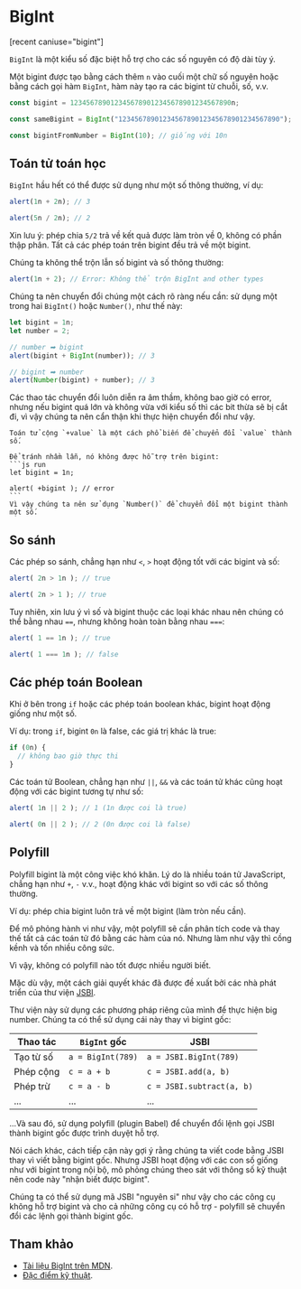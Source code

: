 # BigInt

[recent caniuse="bigint"]

`BigInt` là một kiểu số đặc biệt hỗ trợ cho các số nguyên có độ dài tùy ý.

Một bigint được tạo bằng cách thêm `n` vào cuối một chữ số nguyên hoặc bằng cách gọi hàm `BigInt`, hàm này tạo ra các bigint từ chuỗi, số, v.v.

```js
const bigint = 1234567890123456789012345678901234567890n;

const sameBigint = BigInt("1234567890123456789012345678901234567890");

const bigintFromNumber = BigInt(10); // giống với 10n
```

## Toán tử toán học

`BigInt` hầu hết có thể được sử dụng như một số thông thường, ví dụ:

```js run
alert(1n + 2n); // 3

alert(5n / 2n); // 2
```

Xin lưu ý: phép chia `5/2` trả về kết quả được làm tròn về 0, không có phần thập phân. Tất cả các phép toán trên bigint đều trả về một bigint.

Chúng ta không thể trộn lẫn số bigint và số thông thường:

```js run
alert(1n + 2); // Error: Không thể trộn BigInt and other types
```

Chúng ta nên chuyển đổi chúng một cách rõ ràng nếu cần: sử dụng một trong hai `BigInt()` hoặc `Number()`, như thế này:

```js run
let bigint = 1n;
let number = 2;

// number ➡ bigint
alert(bigint + BigInt(number)); // 3

// bigint ➡ number
alert(Number(bigint) + number); // 3
```

Các thao tác chuyển đổi luôn diễn ra âm thầm, không bao giờ có error, nhưng nếu bigint quá lớn và không vừa với kiểu số thì các bit thừa sẽ bị cắt đi, vì vậy chúng ta nên cẩn thận khi thực hiện chuyển đổi như vậy.

````smart header="Dấu cộng không được hỗ trợ trên bigint"
Toán tử cộng `+value` là một cách phổ biến để chuyển đổi `value` thành số.

Để tránh nhầm lẫn, nó không được hỗ trợ trên bigint:
```js run
let bigint = 1n;

alert( +bigint ); // error
```
Vì vậy chúng ta nên sử dụng `Number()` để chuyển đổi một bigint thành một số.
````

## So sánh

Các phép so sánh, chẳng hạn như `<`, `>` hoạt động tốt với các bigint và số:

```js run
alert( 2n > 1n ); // true

alert( 2n > 1 ); // true
```

Tuy nhiên, xin lưu ý vì số và bigint thuộc các loại khác nhau nên chúng có thể bằng nhau `==`, nhưng không hoàn toàn bằng nhau `===`:

```js run
alert( 1 == 1n ); // true

alert( 1 === 1n ); // false
```

## Các phép toán Boolean

Khi ở bên trong `if` hoặc các phép toán boolean khác, bigint hoạt động giống như một số.

Ví dụ: trong `if`, bigint `0n` là false, các giá trị khác là true:

```js run
if (0n) {
  // không bao giờ thực thi
}
```

Các toán tử Boolean, chẳng hạn như `||`, `&&` và các toán tử khác cũng hoạt động với các bigint tương tự như số:

```js run
alert( 1n || 2 ); // 1 (1n được coi là true)

alert( 0n || 2 ); // 2 (0n được coi là false)
```

## Polyfill

Polyfill bigint là một công việc khó khăn. Lý do là nhiều toán tử JavaScript, chẳng hạn như `+`, `-` v.v., hoạt động khác với bigint so với các số thông thường.

Ví dụ: phép chia bigint luôn trả về một bigint (làm tròn nếu cần).

Để mô phỏng hành vi như vậy, một polyfill sẽ cần phân tích code và thay thế tất cả các toán tử đó bằng các hàm của nó. Nhưng làm như vậy thì cồng kềnh và tốn nhiều công sức.

Vì vậy, không có polyfill nào tốt được nhiều người biết.

Mặc dù vậy, một cách giải quyết khác đã được đề xuất bởi các nhà phát triển của thư viện [JSBI](https://github.com/GoogleChromeLabs/jsbi).

Thư viện này sử dụng các phương pháp riêng của mình để thực hiện big number. Chúng ta có thể sử dụng cái này thay vì bigint gốc:

| Thao tác | `BigInt` gốc | JSBI |
|-----------|-----------------|------|
| Tạo từ số | `a = BigInt(789)` | `a = JSBI.BigInt(789)` |
| Phép cộng | `c = a + b` | `c = JSBI.add(a, b)` |
| Phép trừ	| `c = a - b` | `c = JSBI.subtract(a, b)` |
| ... | ... | ... |

...Và sau đó, sử dụng polyfill (plugin Babel) để chuyển đổi lệnh gọi JSBI thành bigint gốc được trình duyệt hỗ trợ.

Nói cách khác, cách tiếp cận này gợi ý rằng chúng ta viết code bằng JSBI thay vì viết bằng bigint gốc. Nhưng JSBI hoạt động với các con số giống như với bigint trong nội bộ, mô phỏng chúng theo sát với thông số kỹ thuật nên code này "nhận biết được bigint".

Chúng ta có thể sử dụng mã JSBI "nguyên si" như vậy cho các công cụ không hỗ trợ bigint và cho cả những công cụ có hỗ trợ - polyfill sẽ chuyển đổi các lệnh gọi thành bigint gốc.

## Tham khảo

- [Tài liệu BigInt trên MDN](mdn:/JavaScript/Reference/Global_Objects/BigInt).
- [Đặc điểm kỹ thuật](https://tc39.es/ecma262/#sec-bigint-objects).
